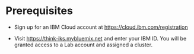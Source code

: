 # Prerequisites

* Sign up for an IBM Cloud account  at https://cloud.ibm.com/registration
  
* Visit https://think-iks.mybluemix.net and enter your IBM ID. You will be granted access to a Lab account and assigned a cluster.

